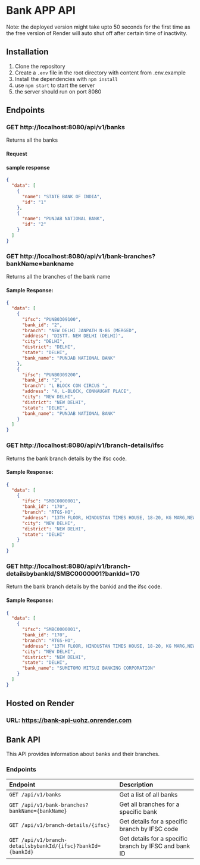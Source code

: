 # Bank APP API

Note: the deployed version might take upto 50 seconds for the first time as the free version of Render will auto shut off after certain time of inactivity.

## Installation

1. Clone the repository
2. Create a `.env` file in the root directory with content from .env.example
3. Install the dependencies with `npm install`
4. use `npm start` to start the server
5. the server should run on port 8080

## Endpoints

### GET http://localhost:8080/api/v1/banks

Returns all the banks

#### Request

#### sample response

```json
{
  "data": [
    {
      "name": "STATE BANK OF INDIA",
      "id": "1"
    },
    {
      "name": "PUNJAB NATIONAL BANK",
      "id": "2"
    }
  ]
}
```

### GET http://localhost:8080/api/v1/bank-branches?bankName=bankname

Returns all the branches of the bank name

#### Sample Response:

```json
{
  "data": [
    {
      "ifsc": "PUNB0309100",
      "bank_id": "2",
      "branch": "NEW DELHI JANPATH N-86 (MERGED",
      "address": "DISTT. NEW DELHI (DELHI)",
      "city": "DELHI",
      "district": "DELHI",
      "state": "DELHI",
      "bank_name": "PUNJAB NATIONAL BANK"
    },
    {
      "ifsc": "PUNB0309200",
      "bank_id": "2",
      "branch": "L BLOCK CON CIRCUS ",
      "address": "4, L-BLOCK, CONNAUGHT PLACE",
      "city": "NEW DELHI",
      "district": "NEW DELHI",
      "state": "DELHI",
      "bank_name": "PUNJAB NATIONAL BANK"
    }
  ]
}
```

### GET http://localhost:8080/api/v1/branch-details/ifsc

Returns the bank branch details by the ifsc code.

#### Sample Response:

```json
{
  "data": [
    {
      "ifsc": "SMBC0000001",
      "bank_id": "170",
      "branch": "RTGS-HO",
      "address": "13TH FLOOR, HINDUSTAN TIMES HOUSE, 18-20, KG MARG,NEW DELHI - 110001",
      "city": "NEW DELHI",
      "district": "NEW DELHI",
      "state": "DELHI"
    }
  ]
}
```

### GET http://localhost:8080/api/v1/branch-detailsbybankId/SMBC0000001?bankId=170

Return the bank branch details by the bankid and the ifsc code.

#### Sample Response:

```json
{
  "data": [
    {
      "ifsc": "SMBC0000001",
      "bank_id": "170",
      "branch": "RTGS-HO",
      "address": "13TH FLOOR, HINDUSTAN TIMES HOUSE, 18-20, KG MARG,NEW DELHI - 110001",
      "city": "NEW DELHI",
      "district": "NEW DELHI",
      "state": "DELHI",
      "bank_name": "SUMITOMO MITSUI BANKING CORPORATION"
    }
  ]
}
```

## Hosted on Render

### URL: https://bank-api-uohz.onrender.com

## Bank API

This API provides information about banks and their branches.

### Endpoints

| Endpoint                                                    | Description                                           |
| :---------------------------------------------------------- | :---------------------------------------------------- |
| `GET /api/v1/banks`                                         | Get a list of all banks                               |
| `GET /api/v1/bank-branches?bankName={bankName}`             | Get all branches for a specific bank                  |
| `GET /api/v1/branch-details/{ifsc}`                         | Get details for a specific branch by IFSC code        |
| `GET /api/v1/branch-detailsbybankId/{ifsc}?bankId={bankId}` | Get details for a specific branch by IFSC and bank ID |
